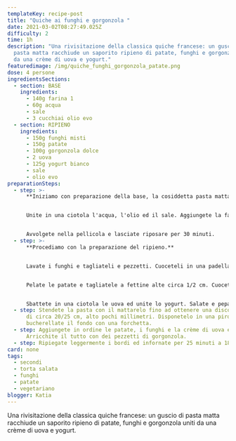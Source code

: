 ```yaml
---
templateKey: recipe-post
title: "Quiche ai funghi e gorgonzola "
date: 2021-03-02T08:27:49.025Z
difficulty: 2
time: 1h
description: "Una rivisitazione della classica quiche francese: un guscio di
  pasta matta racchiude un saporito ripieno di patate, funghi e gorgonzola uniti
  da una crème di uova e yogurt."
featuredimage: /img/quiche_funghi_gorgonzola_patate.png
dose: 4 persone
ingredientsSections:
  - section: BASE
    ingredients:
      - 140g farina 1
      - 60g acqua
      - sale
      - 3 cucchiai olio evo
  - section: RIPIENO
    ingredients:
      - 150g funghi misti
      - 150g patate
      - 100g gorgonzola dolce
      - 2 uova
      - 125g yogurt bianco
      - sale
      - olio evo
preparationSteps:
  - step: >-
      **Iniziamo con preparazione della base, la cosiddetta pasta matta.**


      Unite in una ciotola l'acqua, l'olio ed il sale. Aggiungete la farina ed amalgamate tutti gli ingredienti, con l'aiuto delle mani, fino ad ottenere un panetto liscio ed abbastanza morbido.


      Avvolgete nella pellicola e lasciate riposare per 30 minuti.
  - step: >-
      **Procediamo con la preparazione del ripieno.**


      Lavate i funghi e tagliateli e pezzetti. Cuoceteli in una padella con un filo d'olio ed insaporiteli a piacimento.


      Pelate le patate e tagliatele a fettine alte circa 1/2 cm. Cuocetele a vapore finchè non saranno morbide. Alternativamente, potete anche portarle a bollore.


      Sbattete in una ciotola le uova ed unite lo yogurt. Salate e pepate.
  - step: Stendete la pasta con il mattarelo fino ad ottenere una disco di diametro
      di circa 20/25 cm, alto pochi millimetri. Disponetelo in una pirofila e
      bucherellate il fondo con una forchetta.
  - step: Aggiungete in ordine le patate, i funghi e la crème di uova e yogurt.
      Arricchite il tutto con dei pezzetti di gorgonzola.
  - step: Ripiegate leggermente i bordi ed infornate per 25 minuti a 180°C.
card: none
tags:
  - secondi
  - torta salata
  - funghi
  - patate
  - vegetariano
blogger: Katia
---
```

Una rivisitazione della classica quiche francese: un guscio di pasta matta racchiude un saporito ripieno di patate, funghi e gorgonzola uniti da una crème di uova e yogurt.